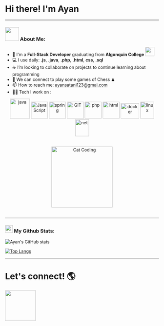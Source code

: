 # Hi there! I'm Ayan 

---

### <img src="https://github.com/TheDudeThatCode/TheDudeThatCode/blob/master/Assets/Developer.gif" width="45" /> About Me:

- 🏦 I'm a **Full-Stack Developer** graduating from **Algonquin College**   <img src="https://media.giphy.com/media/WUlplcMpOCEmTGBtBW/giphy.gif" width="30">   
- 💻 I use daily: **.js**, **.java**, **.php**, **.html**, **css**, **.sql**
- ☕ I’m looking to collaborate on projects to continue learning about programming 
- 👯 We can connect to play some games of Chess ♟
- 📫 How to reach me: ayansatani123@gmai.com
- 🧑‍💻 Tech I work on :

<p align="center">
      <img src="https://www.vectorlogo.zone/logos/java/java-icon.svg" alt="java" width="65" height="65"/> 
      <img src="https://www.vectorlogo.zone/logos/javascript/javascript-icon.svg" alt="JavaScript" width="55" height="55"/>
      <img src="https://www.vectorlogo.zone/logos/springio/springio-icon.svg" alt="spring" width="55" height="55"/>
      <img src="https://www.vectorlogo.zone/logos/git-scm/git-scm-icon.svg" alt="GIT" width="55" height="55"/> 
      <img src="https://www.vectorlogo.zone/logos/php/php-vertical.svg" alt="php" width="55" height="55"/>
      <img src="https://www.vectorlogo.zone/logos/w3_html5/w3_html5-icon.svg" alt="html" width="55" height="55"/>
      <img src="https://www.vectorlogo.zone/logos/docker/docker-official.svg" alt="docker" width="60" height="50"/>
      <img src="https://www.vectorlogo.zone/logos/linux/linux-icon.svg" alt="linux" width="45" height="55"/>
      <img src="https://www.vectorlogo.zone/logos/dotnet/dotnet-ar21.svg" alt="net" width="45" height="55"/>
</p>
<p align="center" style="padding: 20px;">
    <img src="https://media.giphy.com/media/JIX9t2j0ZTN9S/giphy.gif" alt="Cat Coding" width="200"/>
</p>

---

### <img src='https://media1.giphy.com/media/du3J3cXyzhj75IOgvA/giphy.gif?cid=ecf05e47x2g034i9pzwtzzsd3xgg2w9nr94t4tflbbgo3008&rid=giphy.gif' width='25' /> My Github Stats:

![Ayan's GitHub stats](https://github-readme-stats.vercel.app/api?username=ayansatani&show_icons=true&title_color=ffc857&icon_color=8ac926&text_color=daf7dc&bg_color=151515&hide=issues&count_private=true&include_all_commits=true)

[![Top Langs](https://github-readme-stats.vercel.app/api/top-langs/?username=ayansatani&layout=donut&theme=dark)](https://github.com/anuraghazra/github-readme-stats)

---

# Let's connect! 🌎

[<img src="https://www.vectorlogo.zone/logos/linkedin/linkedin-tile.svg" width="100"/>](https://www.linkedin.com/in/ayan-satani/)
